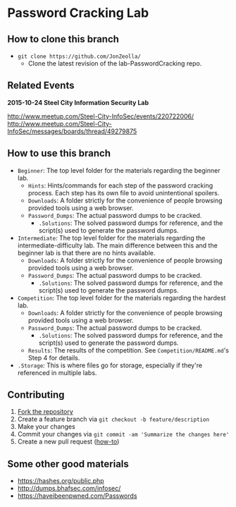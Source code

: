 # Password Cracking Lab
## How to clone this branch
* `git clone https://github.com/JonZeolla/`
  * Clone the latest revision of the lab-PasswordCracking repo.

## Related Events
**2015-10-24 Steel City Information Security Lab**

http://www.meetup.com/Steel-City-InfoSec/events/220722006/  
http://www.meetup.com/Steel-City-InfoSec/messages/boards/thread/49279875

## How to use this branch
* `Beginner`: The top level folder for the materials regarding the beginner lab.
  * `Hints`: Hints/commands for each step of the password cracking process. Each step has its own file to avoid unintentional spoilers.
  * `Downloads`: A folder strictly for the convenience of people browsing provided tools using a web browser.
  * `Password_Dumps`: The actual password dumps to be cracked.
    * `.Solutions`: The solved password dumps for reference, and the script(s) used to generate the password dumps.
* `Intermediate`: The top level folder for the materials regarding the intermediate-difficulty lab. The main difference between this and the beginner lab is that there are no hints available.
  * `Downloads`: A folder strictly for the convenience of people browsing provided tools using a web browser.
  * `Password_Dumps`: The actual password dumps to be cracked.
    * `.Solutions`: The solved password dumps for reference, and the script(s) used to generate the password dumps.
* `Competition`: The top level folder for the materials regarding the hardest lab.
  * `Downloads`: A folder strictly for the convenience of people browsing provided tools using a web browser.
  * `Password_Dumps`: The actual password dumps to be cracked.
    * `.Solutions`: The solved password dumps for reference, and the script(s) used to generate the password dumps.
  * `Results`: The results of the competition. See `Competition/README.md`'s Step 4 for details.
* `.Storage`: This is where files go for storage, especially if they're referenced in multiple labs.

## Contributing
1. [Fork the repository](https://github.com/jonzeolla/lab-PasswordCracking/fork)
1. Create a feature branch via `git checkout -b feature/description`
1. Make your changes
1. Commit your changes via `git commit -am 'Summarize the changes here'`
1. Create a new pull request ([how-to](https://help.github.com/articles/creating-a-pull-request/))

## Some other good materials
* https://hashes.org/public.php
* http://dumps.bhafsec.com/infosec/
* https://haveibeenpwned.com/Passwords
